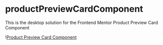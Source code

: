 # productPreviewCardComponent
This is the desktop solution for the Frontend Mentor Product Preview Card Component

\![Product Preview Card Component](https://github.com/cdanderson76/productPreviewCardComponent/assets/138369806/3f1d5a20-6540-4ac3-813b-024ed1fabeba)
